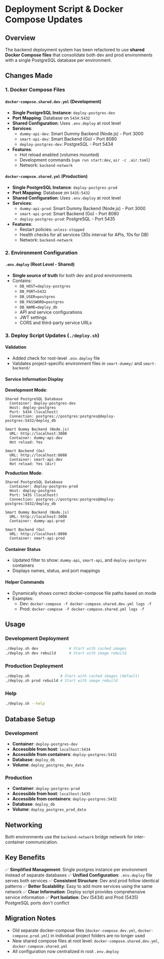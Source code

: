 # Deployment Script & Docker Compose Updates

## Overview
The backend deployment system has been refactored to use **shared Docker Compose files** that consolidate both dev and prod environments with a single PostgreSQL database per environment.

## Changes Made

### 1. Docker Compose Files

#### `docker-compose.shared.dev.yml` (Development)
- **Single PostgreSQL Instance**: `deploy-postgres-dev`
- **Port Mapping**: Database on `5434:5432`
- **Shared Configuration**: Uses `.env.deploy` at root level
- **Services**:
  - `dummy-api-dev`: Smart Dummy Backend (Node.js) - Port 3000
  - `smart-api-dev`: Smart Backend (Go) - Port 8080
  - `deploy-postgres-dev`: PostgreSQL - Port 5434
- **Features**:
  - Hot reload enabled (volumes mounted)
  - Development commands (`npm run start:dev`, `air -c .air.toml`)
  - Network: `backend-network`

#### `docker-compose.shared.yml` (Production)
- **Single PostgreSQL Instance**: `deploy-postgres-prod`
- **Port Mapping**: Database on `5435:5432`
- **Shared Configuration**: Uses `.env.deploy` at root level
- **Services**:
  - `dummy-api-prod`: Smart Dummy Backend (Node.js) - Port 3000
  - `smart-api-prod`: Smart Backend (Go) - Port 8080
  - `deploy-postgres-prod`: PostgreSQL - Port 5435
- **Features**:
  - Restart policies: `unless-stopped`
  - Health checks for all services (30s interval for APIs, 10s for DB)
  - Network: `backend-network`

### 2. Environment Configuration

#### `.env.deploy` (Root Level - Shared)
- **Single source of truth** for both dev and prod environments
- Contains:
  - `DB_HOST=deploy-postgres`
  - `DB_PORT=5432`
  - `DB_USER=postgres`
  - `DB_PASSWORD=postgres`
  - `DB_NAME=deploy_db`
  - API and service configurations
  - JWT settings
  - CORS and third-party service URLs

### 3. Deploy Script Updates (`./deploy.sh`)

#### Validation
- Added check for root-level `.env.deploy` file
- Validates project-specific environment files in `smart-dummy/` and `smart-backend/`

#### Service Information Display
**Development Mode**:
```
Shared PostgreSQL Database
  Container: deploy-postgres-dev
  Host: deploy-postgres
  Port: 5434 (localhost)
  Connection: postgres://postgres:postgres@deploy-postgres:5432/deploy_db

Smart Dummy Backend (Node.js)
  URL: http://localhost:3000
  Container: dummy-api-dev
  Hot reload: Yes

Smart Backend (Go)
  URL: http://localhost:8080
  Container: smart-api-dev
  Hot reload: Yes (Air)
```

**Production Mode**:
```
Shared PostgreSQL Database
  Container: deploy-postgres-prod
  Host: deploy-postgres
  Port: 5435 (localhost)
  Connection: postgres://postgres:postgres@deploy-postgres:5432/deploy_db

Smart Dummy Backend (Node.js)
  URL: http://localhost:3000
  Container: dummy-api-prod

Smart Backend (Go)
  URL: http://localhost:8080
  Container: smart-api-prod
```

#### Container Status
- Updated filter to show: `dummy-api`, `smart-api`, and `deploy-postgres` containers
- Displays names, status, and port mappings

#### Helper Commands
- Dynamically shows correct docker-compose file paths based on mode
- Examples:
  - Dev: `docker-compose -f docker-compose.shared.dev.yml logs -f`
  - Prod: `docker-compose -f docker-compose.shared.yml logs -f`

## Usage

### Development Deployment
```bash
./deploy.sh dev              # Start with cached images
./deploy.sh dev rebuild      # Start with image rebuild
```

### Production Deployment
```bash
./deploy.sh              # Start with cached images (default)
./deploy.sh prod rebuild # Start with image rebuild
```

### Help
```bash
./deploy.sh --help
```

## Database Setup

### Development
- **Container**: `deploy-postgres-dev`
- **Accessible from host**: `localhost:5434`
- **Accessible from containers**: `deploy-postgres:5432`
- **Database**: `deploy_db`
- **Volume**: `deploy_postgres_dev_data`

### Production
- **Container**: `deploy-postgres-prod`
- **Accessible from host**: `localhost:5435`
- **Accessible from containers**: `deploy-postgres:5432`
- **Database**: `deploy_db`
- **Volume**: `deploy_postgres_prod_data`

## Networking

Both environments use the `backend-network` bridge network for inter-container communication.

## Key Benefits

✅ **Simplified Management**: Single postgres instance per environment instead of separate databases
✅ **Unified Configuration**: `.env.deploy` file serves both services
✅ **Consistent Structure**: Dev and prod follow identical patterns
✅ **Better Scalability**: Easy to add more services using the same network
✅ **Clear Information**: Deploy script provides comprehensive service information
✅ **Port Isolation**: Dev (5434) and Prod (5435) PostgreSQL ports don't conflict

## Migration Notes

- Old separate docker-compose files (`docker-compose.dev.yml`, `docker-compose.prod.yml`) in individual project folders are no longer used
- New shared compose files at root level: `docker-compose.shared.dev.yml`, `docker-compose.shared.yml`
- All configuration now centralized in root `.env.deploy`
